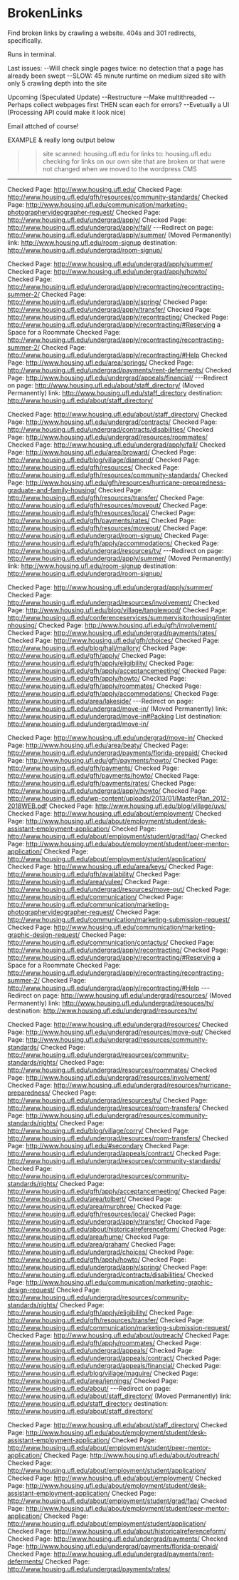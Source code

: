 BrokenLinks
===========

Find broken links by crawling a website. 404s and 301 redirects, specifically. 

Runs in terminal. 


Last issues: 
--Will check single pages twice: no detection that a page has already been swept
--SLOW: 45 minute runtime on medium sized site with only 5 crawling depth into the site

Upcoming (Speculated Update)
--Restructure
--Make multithreaded
--Perhaps collect webpages first THEN scan each for errors?
--Evetually a UI  (Processing API could make it look nice) 


Email attched of course!









EXAMPLE & really long output below 
>>site scanned: housing.ufl.edu
>>for links to: housing.ufl.edu 
checking for links on our own site that are broken or that were not changed when we moved to the wordpress CMS
--------------------------------------------------------------------------------------------------------


Checked Page: http://www.housing.ufl.edu/ 
Checked Page: http://www.housing.ufl.edu/gfh/resources/community-standards/ 
Checked Page: http://www.housing.ufl.edu/communication/marketing-photographervideographer-request/ 
Checked Page: http://www.housing.ufl.edu/undergrad/apply/ 
Checked Page: http://www.housing.ufl.edu/undergrad/apply/fall/ 
---Redirect on page: http://www.housing.ufl.edu/undergrad/apply/summer/ (Moved Permanently)
  link: http://www.housing.ufl.edu/room-signup
	destination: http://www.housing.ufl.edu/undergrad/room-signup/

Checked Page: http://www.housing.ufl.edu/undergrad/apply/summer/ 
Checked Page: http://www.housing.ufl.edu/undergrad/apply/howto/ 
Checked Page: http://www.housing.ufl.edu/undergrad/apply/recontracting/recontracting-summer-2/ 
Checked Page: http://www.housing.ufl.edu/undergrad/apply/spring/ 
Checked Page: http://www.housing.ufl.edu/undergrad/apply/transfer/ 
Checked Page: http://www.housing.ufl.edu/undergrad/apply/recontracting/ 
Checked Page: http://www.housing.ufl.edu/undergrad/apply/recontracting/#Reserving a Space for a Roommate 
Checked Page: http://www.housing.ufl.edu/undergrad/apply/recontracting/recontracting-summer-2/ 
Checked Page: http://www.housing.ufl.edu/undergrad/apply/recontracting/#Help 
Checked Page: http://www.housing.ufl.edu/area/springs/ 
Checked Page: http://www.housing.ufl.edu/undergrad/payments/rent-deferments/ 
Checked Page: http://www.housing.ufl.edu/undergrad/appeals/financial/ 
---Redirect on page: http://www.housing.ufl.edu/about/staff_directory/ (Moved Permanently)
	link: http://www.housing.ufl.edu/staff_directory
	destination: http://www.housing.ufl.edu/about/staff_directory/

Checked Page: http://www.housing.ufl.edu/about/staff_directory/ 
Checked Page: http://www.housing.ufl.edu/undergrad/contracts/ 
Checked Page: http://www.housing.ufl.edu/undergrad/contracts/disabilities/ 
Checked Page: http://www.housing.ufl.edu/undergrad/resources/roommates/ 
Checked Page: http://www.housing.ufl.edu/undergrad/apply/fall/ 
Checked Page: http://www.housing.ufl.edu/area/broward/ 
Checked Page: http://www.housing.ufl.edu/blog/village/diamond/ 
Checked Page: http://www.housing.ufl.edu/gfh/resources/ 
Checked Page: http://www.housing.ufl.edu/gfh/resources/community-standards/ 
Checked Page: http://www.housing.ufl.edu/gfh/resources/hurricane-preparedness-graduate-and-family-housing/ 
Checked Page: http://www.housing.ufl.edu/gfh/resources/transfer/ 
Checked Page: http://www.housing.ufl.edu/gfh/resources/moveout/ 
Checked Page: http://www.housing.ufl.edu/gfh/resources/local/ 
Checked Page: http://www.housing.ufl.edu/gfh/payments/rates/ 
Checked Page: http://www.housing.ufl.edu/gfh/resources/moveout/ 
Checked Page: http://www.housing.ufl.edu/undergrad/room-signup/ 
Checked Page: http://www.housing.ufl.edu/gfh/apply/accommodations/ 
Checked Page: http://www.housing.ufl.edu/undergrad/resources/tv/ 
---Redirect on page: http://www.housing.ufl.edu/undergrad/apply/summer/ (Moved Permanently)
	link: http://www.housing.ufl.edu/room-signup
	destination: http://www.housing.ufl.edu/undergrad/room-signup/

Checked Page: http://www.housing.ufl.edu/undergrad/apply/summer/ 
Checked Page: http://www.housing.ufl.edu/undergrad/resources/involvement/ 
Checked Page: http://www.housing.ufl.edu/blog/village/tanglewood/ 
Checked Page: http://www.housing.ufl.edu/conferenceservices/summervisitorhousing/internhousing/ 
Checked Page: http://www.housing.ufl.edu/gfh/involvement/ 
Checked Page: http://www.housing.ufl.edu/undergrad/payments/rates/ 
Checked Page: http://www.housing.ufl.edu/gfh/choices/ 
Checked Page: http://www.housing.ufl.edu/blog/hall/mallory/ 
Checked Page: http://www.housing.ufl.edu/gfh/apply/ 
Checked Page: http://www.housing.ufl.edu/gfh/apply/eligibility/ 
Checked Page: http://www.housing.ufl.edu/gfh/apply/acceptancemeeting/ 
Checked Page: http://www.housing.ufl.edu/gfh/apply/howto/ 
Checked Page: http://www.housing.ufl.edu/gfh/apply/roommates/ 
Checked Page: http://www.housing.ufl.edu/gfh/apply/accommodations/ 
Checked Page: http://www.housing.ufl.edu/area/lakeside/ 
---Redirect on page: http://www.housing.ufl.edu/undergrad/move-in/ (Moved Permanently)
	link: http://www.housing.ufl.edu/undergrad/move-in#Packing List
	destination: http://www.housing.ufl.edu/undergrad/move-in/

Checked Page: http://www.housing.ufl.edu/undergrad/move-in/ 
Checked Page: http://www.housing.ufl.edu/area/beaty/ 
Checked Page: http://www.housing.ufl.edu/undergrad/payments/florida-prepaid/ 
Checked Page: http://www.housing.ufl.edu/gfh/payments/howto/ 
Checked Page: http://www.housing.ufl.edu/gfh/payments/ 
Checked Page: http://www.housing.ufl.edu/gfh/payments/howto/ 
Checked Page: http://www.housing.ufl.edu/gfh/payments/rates/ 
Checked Page: http://www.housing.ufl.edu/undergrad/apply/howto/ 
Checked Page: http://www.housing.ufl.edu/wp-content/uploads/2013/01/MasterPlan_2012-2018WEB.pdf 
Checked Page: http://www.housing.ufl.edu/blog/village/uvs/ 
Checked Page: http://www.housing.ufl.edu/about/employment/ 
Checked Page: http://www.housing.ufl.edu/about/employment/student/desk-assistant-employment-application/ 
Checked Page: http://www.housing.ufl.edu/about/employment/student/grad/faq/ 
Checked Page: http://www.housing.ufl.edu/about/employment/student/peer-mentor-application/ 
Checked Page: http://www.housing.ufl.edu/about/employment/student/application/ 
Checked Page: http://www.housing.ufl.edu/area/keys/ 
Checked Page: http://www.housing.ufl.edu/gfh/availability/ 
Checked Page: http://www.housing.ufl.edu/area/yulee/ 
Checked Page: http://www.housing.ufl.edu/undergrad/resources/move-out/ 
Checked Page: http://www.housing.ufl.edu/communication/ 
Checked Page: http://www.housing.ufl.edu/communication/marketing-photographervideographer-request/ 
Checked Page: http://www.housing.ufl.edu/communication/marketing-submission-request/ 
Checked Page: http://www.housing.ufl.edu/communication/marketing-graphic-design-request/ 
Checked Page: http://www.housing.ufl.edu/communication/contactus/ 
Checked Page: http://www.housing.ufl.edu/undergrad/apply/recontracting/ 
Checked Page: http://www.housing.ufl.edu/undergrad/apply/recontracting/#Reserving a Space for a Roommate 
Checked Page: http://www.housing.ufl.edu/undergrad/apply/recontracting/recontracting-summer-2/ 
Checked Page: http://www.housing.ufl.edu/undergrad/apply/recontracting/#Help 
---Redirect on page: http://www.housing.ufl.edu/undergrad/resources/ (Moved Permanently)
	link: http://www.housing.ufl.edu/undergrad/resouces/tv/
	destination: http://www.housing.ufl.edu/undergrad/resources/tv/

Checked Page: http://www.housing.ufl.edu/undergrad/resources/ 
Checked Page: http://www.housing.ufl.edu/undergrad/resources/move-out/ 
Checked Page: http://www.housing.ufl.edu/undergrad/resources/community-standards/ 
Checked Page: http://www.housing.ufl.edu/undergrad/resources/community-standards/rights/ 
Checked Page: http://www.housing.ufl.edu/undergrad/resources/roommates/ 
Checked Page: http://www.housing.ufl.edu/undergrad/resources/involvement/ 
Checked Page: http://www.housing.ufl.edu/undergrad/resources/hurricane-preparedness/ 
Checked Page: http://www.housing.ufl.edu/undergrad/resources/tv/ 
Checked Page: http://www.housing.ufl.edu/undergrad/resources/room-transfers/ 
Checked Page: http://www.housing.ufl.edu/undergrad/resources/community-standards/rights/ 
Checked Page: http://www.housing.ufl.edu/blog/village/corry/ 
Checked Page: http://www.housing.ufl.edu/undergrad/resources/room-transfers/ 
Checked Page: http://www.housing.ufl.edu/#secondary 
Checked Page: http://www.housing.ufl.edu/undergrad/appeals/contract/ 
Checked Page: http://www.housing.ufl.edu/undergrad/resources/community-standards/ 
Checked Page: http://www.housing.ufl.edu/undergrad/resources/community-standards/rights/ 
Checked Page: http://www.housing.ufl.edu/gfh/apply/acceptancemeeting/ 
Checked Page: http://www.housing.ufl.edu/area/tolbert/ 
Checked Page: http://www.housing.ufl.edu/area/murphree/ 
Checked Page: http://www.housing.ufl.edu/gfh/resources/local/ 
Checked Page: http://www.housing.ufl.edu/undergrad/apply/transfer/ 
Checked Page: http://www.housing.ufl.edu/about/historicalreferenceform/ 
Checked Page: http://www.housing.ufl.edu/area/hume/ 
Checked Page: http://www.housing.ufl.edu/area/graham/ 
Checked Page: http://www.housing.ufl.edu/undergrad/choices/ 
Checked Page: http://www.housing.ufl.edu/gfh/apply/howto/ 
Checked Page: http://www.housing.ufl.edu/undergrad/apply/spring/ 
Checked Page: http://www.housing.ufl.edu/undergrad/contracts/disabilities/ 
Checked Page: http://www.housing.ufl.edu/communication/marketing-graphic-design-request/ 
Checked Page: http://www.housing.ufl.edu/undergrad/resources/community-standards/rights/ 
Checked Page: http://www.housing.ufl.edu/gfh/apply/eligibility/ 
Checked Page: http://www.housing.ufl.edu/gfh/resources/transfer/ 
Checked Page: http://www.housing.ufl.edu/communication/marketing-submission-request/ 
Checked Page: http://www.housing.ufl.edu/about/outreach/ 
Checked Page: http://www.housing.ufl.edu/gfh/apply/roommates/ 
Checked Page: http://www.housing.ufl.edu/undergrad/appeals/ 
Checked Page: http://www.housing.ufl.edu/undergrad/appeals/contract/ 
Checked Page: http://www.housing.ufl.edu/undergrad/appeals/financial/ 
Checked Page: http://www.housing.ufl.edu/blog/village/maguire/ 
Checked Page: http://www.housing.ufl.edu/area/jennings/ 
Checked Page: http://www.housing.ufl.edu/about/ 
---Redirect on page: http://www.housing.ufl.edu/about/staff_directory/ (Moved Permanently)
	link: http://www.housing.ufl.edu/staff_directory
	destination: http://www.housing.ufl.edu/about/staff_directory/

Checked Page: http://www.housing.ufl.edu/about/staff_directory/ 
Checked Page: http://www.housing.ufl.edu/about/employment/student/desk-assistant-employment-application/ 
Checked Page: http://www.housing.ufl.edu/about/employment/student/peer-mentor-application/ 
Checked Page: http://www.housing.ufl.edu/about/outreach/ 
Checked Page: http://www.housing.ufl.edu/about/employment/student/application/ 
Checked Page: http://www.housing.ufl.edu/about/employment/ 
Checked Page: http://www.housing.ufl.edu/about/employment/student/desk-assistant-employment-application/ 
Checked Page: http://www.housing.ufl.edu/about/employment/student/grad/faq/ 
Checked Page: http://www.housing.ufl.edu/about/employment/student/peer-mentor-application/ 
Checked Page: http://www.housing.ufl.edu/about/employment/student/application/ 
Checked Page: http://www.housing.ufl.edu/about/historicalreferenceform/ 
Checked Page: http://www.housing.ufl.edu/undergrad/payments/ 
Checked Page: http://www.housing.ufl.edu/undergrad/payments/florida-prepaid/ 
Checked Page: http://www.housing.ufl.edu/undergrad/payments/rent-deferments/ 
Checked Page: http://www.housing.ufl.edu/undergrad/payments/rates/ 
